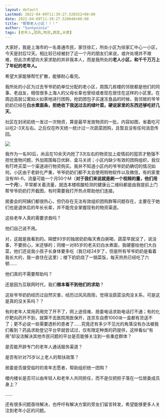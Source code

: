 ```yaml
---
layout: default
Lastmod: 2022-04-09T11:39:27.520352+00:00
date: 2022-04-09T11:39:27.520048+00:00
title: "帮帮老人小区！！！"
author: "Sunnyniniu"
tags: [老年人,团购,物资,蔬菜,水煮]
---
```


大家好，我是上海市的一名普通市民，家住徐汇，所处小区为徐家汇中心一小区，今天是封后12天。相比较已经被封了近一个月的朋友们来说，或许处境并不艰难，但此次希望向大家求助的并非我本人，而是我所处的**老人小区，和千千万万上了年纪的老年人。**

希望大家能够帮忙扩散，能够耐心看完。

我所处的小区为过去爷爷奶奶单位分配的老小区，周围几栋楼的邻居都是他们的同事、老战友，相信很多上海人的父母长辈也曾经或者现在居住在这样的小区里。在周边高层公寓如火如荼地进行团购，抢奶团包子买速冻食品的时候，我邻居的爷爷奶奶已经在**白水煮面条，拒绝收下我送过去的绿叶菜，硬说家里的东西还够吃好几天**。

社区在封闭前统一发过一次物资，算是最早发放物资的一批，内容如图，省着吃可以吃2-3天左右。之后仅在昨天统一统计过一次蔬菜团购，且暂且没有任何消息传回。

![](https://images.weserv.nl/?url=https%3A//mmbiz.qpic.cn/mmbiz_jpg/yEkKsEd2a67qnjhS7pH85ePn64d8DEQ28jHVyV90bmxgLCAp1Onr0WGEMlCNxQDdRPaR6h30LxZomcRqatMCbg/640%3Fwx_fmt%3Djpeg)

我作为一名90后，尚且在10余天内抢了3次左右的物资加上疫情前的囤货才勉强不担忧食物问题，外加周围每日优鲜、盒马关闭；小区内缺少有效的团购组织，我仅有叮咚买菜一个渠道进行物资购买。我并不知道小区内的爷爷奶奶确切的情况如何。小区由于老龄化严重，爷爷奶奶们都不太会使用购物软件以及微信，有的家里没有Wi-fi，流量可能一个月50个M（**对于我们来说就是刷一个视频的量，他们用一个月**），平常都关着流量，就连本楼核酸检测的健康云二维码都是由我提前上门帮爷爷奶奶打开截图，有时需要我打开热点帮助他们连接。  

居委会的阿姨们都很热心，但仍存在无法有效组织团购群等问题存在，主要在于她们也是退休后的年长长辈，并不能完全掌握现有的物资渠道。

这些老年人真的需要求救吗？  

他们自己说不用。  

对，这就是我看到的。隔壁93岁的独居奶奶每天煮白粥喝，蔬菜早就没了，说没事，不要担心，米还够的；同楼一对85岁的老夫妇白水煮面，我硬塞给他们大白菜，他们还说我小孩子长身体要多吃（我已经24岁了，但是所有爷爷奶奶是看着我长大的，我一直住在这里）；楼下奶奶烧了一锅菜饭，每天热热已经吃了六顿......

他们真的不需要帮助吗？

还是因为互联网时代，我们**根本看不到他们的求助**？

这些爷爷奶奶经历过自然灾害，经历过风风雨雨，觉得没蔬菜没肉没关系，可是这是真的没关系吗？？  

有的老年人常用药用完了开不了，网上途径难、居委电话求助电话打不通；有的化疗靶向药开不到，就算不去医院用医保开，连京东自费1000块一盒都有货送不了；更不必说一些需要透析的患者了......究竟还有多少不见光的角落没有办法被我们看到？药品求助登记平台早就尝试过，仅有限定种类的药提供，这样看似“有用”却没法解决其他市民问题的平台是否能够关注到一些重症群体？  

是否能开辟专门的老年人通话服务渠道？  

是否有针对75岁以上老人的帮扶政策？

居委是否接受临时的青年志愿者，帮助组织统一团购？  

楼内楼长是否可以由年轻人和老年人共同担任，而不是仅把担子落在一位居委成员身上？  

......  

还有很多问题亟待解决，也呼吁有解决方案的旁友们留言转发，希望能够更多人关注到老年小区的问题。

